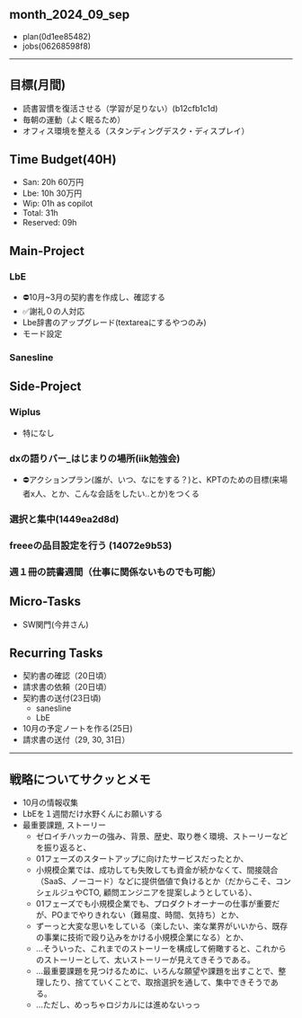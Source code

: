 month_2024_09_sep
---

- plan(0d1ee85482)
- jobs(06268598f8)
---

## 目標(月間)
- 読書習慣を復活させる（学習が足りない）(b12cfb1c1d)
- 毎朝の運動（よく眠るため）
- オフィス環境を整える（スタンディングデスク・ディスプレイ）

## Time Budget(40H)
- San: 20h 60万円
- Lbe: 10h 30万円
- Wip: 01h as copilot
- Total: 31h
- Reserved: 09h


## Main-Project
### LbE
- ⛔️10月~3月の契約書を作成し、確認する
- ✅謝礼０の人対応
- Lbe辞書のアップグレード(textareaにするやつのみ)
- モード設定

### Sanesline
## Side-Project
### Wiplus
- 特になし
### dxの語りバー_はじまりの場所(iik勉強会)
- ⛔️アクションプラン(誰が、いつ、なにをする？)と、KPTのための目標(来場者x人、とか、こんな会話をしたい..とか)をつくる
### 選択と集中(1449ea2d8d)
### freeeの品目設定を行う (14072e9b53)

### 週１冊の読書週間（仕事に関係ないものでも可能）

## Micro-Tasks
- SW関門(今井さん)

## Recurring Tasks
- 契約書の確認（20日頃）
- 請求書の依頼（20日頃）
- 契約書の送付(23日頃)
  - sanesline
  - LbE
- 10月の予定ノートを作る(25日)
- 請求書の送付（29, 30, 31日）


---

## 戦略についてサクッとメモ
- 10月の情報収集
- LbEを１週間だけ水野くんにお願いする
- 最重要課題, ストーリー
  - ゼロイチハッカーの強み、背景、歴史、取り巻く環境、ストーリーなどを振り返ると、
  - 01フェーズのスタートアップに向けたサービスだったとか、
  - 小規模企業では、成功しても失敗しても資金が続かなくて、間接競合（SaaS、ノーコード）などに提供価値で負けるとか（だからこそ、コンシェルジュやCTO, 顧問エンジニアを提案しようとしている）、
  - 01フェーズでも小規模企業でも、プロダクトオーナーの仕事が重要だが、POまでやりきれない（難易度、時間、気持ち）とか、
  - ずーっと大変な思いをしている（楽したい、楽な業界がいいから、既存の事業に技術で殴り込みをかける小規模企業になる）とか、
  - ...そういった、これまでのストーリーを構成して俯瞰すると、これからのストーリーとして、太いストーリーが見えてきそうである。
  - ...最重要課題を見つけるために、いろんな願望や課題を出すことで、整理したり、捨てていくことで、取捨選択を通して、集中できそうである。
  - ...ただし、めっちゃロジカルには進めないっっ


